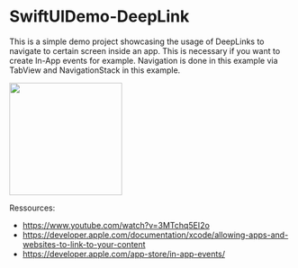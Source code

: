 # SwiftUIDemo-DeepLink

This is a simple demo project showcasing the usage of DeepLinks to navigate to certain screen inside an app. This is necessary if you want to create In-App events for example. Navigation is done in this example via TabView and NavigationStack in this example.

<img src="[http://....jpg](https://user-images.githubusercontent.com/57298155/191327431-d2eda4df-b903-413a-b05c-7e1f18df54b8.png)" width="200" height="200" />

Ressources:
- https://www.youtube.com/watch?v=3MTchq5EI2o
- https://developer.apple.com/documentation/xcode/allowing-apps-and-websites-to-link-to-your-content
- https://developer.apple.com/app-store/in-app-events/
